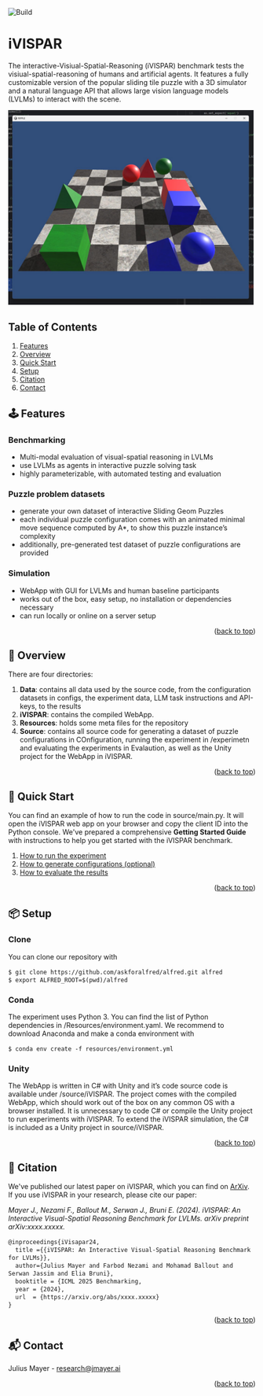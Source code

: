 <div id="readme-top"></div>


![Build](https://img.shields.io/github/actions/workflow/status/username/repository/build.yml?branch=main)


# iVISPAR

The interactive-Visiual-Spatial-Reasoning (iVISPAR) benchmark tests the visiual-spatial-reasoning of humans and artificial agents. It features a fully customizable version of the popular sliding tile puzzle with a 3D simulator and a natural language API that allows large vision language models (LVLMs) to interact with the scene.

<img src="Resources/task.jpeg" alt="Task Configuration Preview" width="500"/>


## Table of Contents
1. [Features](#joystick-features)
2. [Overview](#mount_fuji-overview)
3. [Quick Start](#rocket-quick-start)
4. [Setup](#package-setup)
5. [Citation](#bookmark-citation)
6. [Contact](#mailbox_with_mail-contact)



## :joystick: Features

### Benchmarking
- Multi-modal evaluation of visual-spatial reasoning in LVLMs
- use LVLMs as agents in interactive puzzle solving task
- highly parameterizable, with automated testing and evaluation
### Puzzle problem datasets
- generate your own dataset of interactive Sliding Geom Puzzles
- each individual puzzle configuration comes with an animated minimal move sequence computed by A*, to show this puzzle instance’s complexity
- additionally, pre-generated test dataset of puzzle configurations are provided
### Simulation
- WebApp with GUI for LVLMs and human baseline participants
- works out of the box, easy setup, no installation or dependencies necessary
- can run locally or online on a server setup
    

<p align="right">(<a href="#readme-top">back to top</a>)</p>


## :mount_fuji: Overview

There are four directories:

1. **Data**: contains all data used by the source code, from the configuration datasets in configs, the experiment data, LLM task instructions and API-keys, to the results
2. **iVISPAR**: contains the compiled WebApp. 
3. **Resources**: holds some meta files for the repository
4. **Source**: contains all source code for generating a dataset of puzzle configurations in COnfiguration, running the experiment in /experimetn and evaluating the experiments in Evalaution, as well as the Unity project for the WebApp in iVISPAR.

<p align="right">(<a href="#readme-top">back to top</a>)</p>

## :rocket: Quick Start

You can find an example of how to run the code in source/main.py. It will open the iVISPAR web app on your browser and copy the client ID into the Python console. We've prepared a comprehensive **Getting Started Guide** with instructions to help you get started with the iVISPAR benchmark.

1. [How to run the experiment](experiment_instructions.md)
2. [How to generate configurations (optional)](experiment_instructions.md)
3. [How to evaluate the results](experiment_instructions.md)

<p align="right">(<a href="#readme-top">back to top</a>)</p>

## :package: Setup

### Clone

You can clone our repository with 

```
$ git clone https://github.com/askforalfred/alfred.git alfred
$ export ALFRED_ROOT=$(pwd)/alfred
```

### Conda

The experiment uses Python 3. You can find the list of Python dependencies in /Resources/environment.yaml. We recommend to download Anaconda and make a conda environment with

```
$ conda env create -f resources/environment.yml
```

### Unity

The WebApp is written in C# with Unity and it’s code source code is available under /source/iVISPAR. The project comes with the compiled WebApp, which should work out of the box on any common OS with a browser installed. It is unnecessary to code C# or compile the Unity project to run experiments with iVISPAR. To extend the iVISPAR simulation, the C# is included as a Unity project in source/iVISPAR.    

<p align="right">(<a href="#readme-top">back to top</a>)</p>

## :bookmark: Citation

We've published our latest paper on iVISPAR, which you can find on [ArXiv](https://arxiv.org/). If you use iVISPAR in your research, please cite our paper:

*Mayer J., Nezami F., Ballout M., Serwan J., Bruni E. (2024). iVISPAR: An Interactive Visual-Spatial Reasoning Benchmark for LVLMs. arXiv preprint arXiv:xxxx.xxxxx.*

```
@inproceedings{iVisapar24,
  title ={{iVISPAR: An Interactive Visual-Spatial Reasoning Benchmark for LVLMs}},
  author={Julius Mayer and Farbod Nezami and Mohamad Ballout and Serwan Jassim and Elia Bruni},
  booktitle = {ICML 2025 Benchmarking,
  year = {2024},
  url  = {https://arxiv.org/abs/xxxx.xxxxx}
}
```

<p align="right">(<a href="#readme-top">back to top</a>)</p>

## :mailbox_with_mail: Contact

Julius Mayer - research@jmayer.ai

<p align="right">(<a href="#readme-top">back to top</a>)</p>
